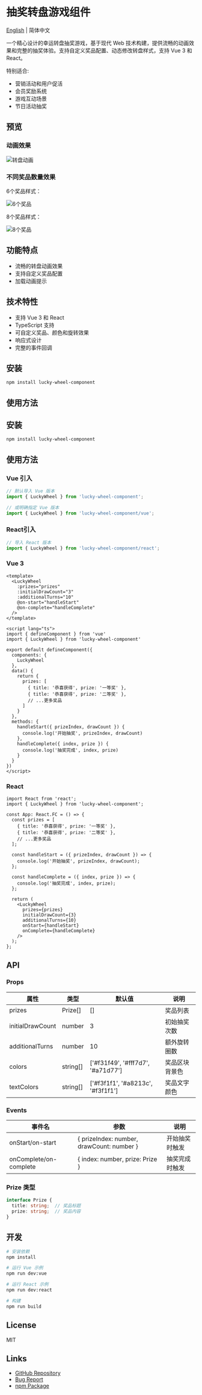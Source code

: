 # 抽奖转盘游戏组件

[English](./README_en.md) | 简体中文

一个精心设计的幸运转盘抽奖游戏，基于现代 Web 技术构建，提供流畅的动画效果和完整的抽奖体验。支持自定义奖品配置、动态修改转盘样式，支持 Vue 3 和 React。

特别适合:
- 营销活动和用户促活
- 会员奖励系统
- 游戏互动场景
- 节日活动抽奖

## 预览

### 动画效果
![转盘动画](https://github.com/tinhour/spin-the-wheel/raw/main/screenshot/screenRecordingAnimation.gif)

### 不同奖品数量效果
6个奖品样式：

![6个奖品](https://github.com/tinhour/spin-the-wheel/raw/main/screenshot/screenFor6items.png)

8个奖品样式：

![8个奖品](https://github.com/tinhour/spin-the-wheel/raw/main/screenshot/screenFor8items.png)

## 功能特点

- 流畅的转盘动画效果
- 支持自定义奖品配置
- 加载动画提示
 
 ## 技术特性
 
 - 支持 Vue 3 和 React
 - TypeScript 支持
 - 可自定义奖品、颜色和旋转效果
 - 响应式设计
 - 完整的事件回调
 
 ## 安装
 
 ```bash
 npm install lucky-wheel-component
 ```
 
 ## 使用方法
 
 ## 安装

```bash
npm install lucky-wheel-component
```

## 使用方法

### Vue  引入

```javascript
// 默认导入 Vue 版本
import { LuckyWheel } from 'lucky-wheel-component';

// 或明确指定 Vue 版本
import { LuckyWheel } from 'lucky-wheel-component/vue';
```

### React引入

```javascript
// 导入 React 版本
import { LuckyWheel } from 'lucky-wheel-component/react';
```


 ### Vue 3
 
 ```vue
 <template>
   <LuckyWheel 
     :prizes="prizes"
     :initialDrawCount="3"
     :additionalTurns="10"
     @on-start="handleStart"
     @on-complete="handleComplete"
   />
 </template>
 
 <script lang="ts">
 import { defineComponent } from 'vue'
 import { LuckyWheel } from 'lucky-wheel-component'
 
 export default defineComponent({
   components: {
     LuckyWheel
   },
   data() {
     return {
       prizes: [
         { title: '恭喜获得', prize: '一等奖' },
         { title: '恭喜获得', prize: '二等奖' },
         // ...更多奖品
       ]
     }
   },
   methods: {
     handleStart({ prizeIndex, drawCount }) {
       console.log('开始抽奖', prizeIndex, drawCount)
     },
     handleComplete({ index, prize }) {
       console.log('抽奖完成', index, prize)
     }
   }
 })
 </script>
 ```
 
 ### React
 
 ```tsx
 import React from 'react';
 import { LuckyWheel } from 'lucky-wheel-component';
 
 const App: React.FC = () => {
   const prizes = [
     { title: '恭喜获得', prize: '一等奖' },
     { title: '恭喜获得', prize: '二等奖' },
     // ...更多奖品
   ];
 
   const handleStart = ({ prizeIndex, drawCount }) => {
     console.log('开始抽奖', prizeIndex, drawCount);
   };
 
   const handleComplete = ({ index, prize }) => {
     console.log('抽奖完成', index, prize);
   };
 
   return (
     <LuckyWheel 
       prizes={prizes}
       initialDrawCount={3}
       additionalTurns={10}
       onStart={handleStart}
       onComplete={handleComplete}
     />
   );
 };
 ```
 
 ## API
 
 ### Props
 
 | 属性 | 类型 | 默认值 | 说明 |
 |------|------|--------|------|
 | prizes | Prize[] | [] | 奖品列表 |
 | initialDrawCount | number | 3 | 初始抽奖次数 |
 | additionalTurns | number | 10 | 额外旋转圈数 |
 | colors | string[] | ['#f31f49', '#fff7d7', '#a71d77'] | 奖品区块背景色 |
 | textColors | string[] | ['#f3f1f1', '#a8213c', '#f3f1f1'] | 奖品文字颜色 |
 
 ### Events
 
 | 事件名 | 参数 | 说明 |
 |--------|------|------|
 | onStart/on-start | { prizeIndex: number, drawCount: number } | 开始抽奖时触发 |
 | onComplete/on-complete | { index: number, prize: Prize } | 抽奖完成时触发 |
 
 ### Prize 类型
 
 ```typescript
 interface Prize {
   title: string;  // 奖品标题
   prize: string;  // 奖品内容
 }
 ```
 
 ## 开发
 
 ```bash
 # 安装依赖
 npm install
 
 # 运行 Vue 示例
 npm run dev:vue
 
 # 运行 React 示例
 npm run dev:react
 
 # 构建
 npm run build
 ```
 
 ## License
 
 MIT

## Links

- [GitHub Repository](https://github.com/tinhour/spin-the-wheel/blob/main/component/)
- [Bug Report](https://github.com/tinhour/spin-the-wheel/issues)
- [npm Package](https://www.npmjs.com/package/lucky-wheel-component)
